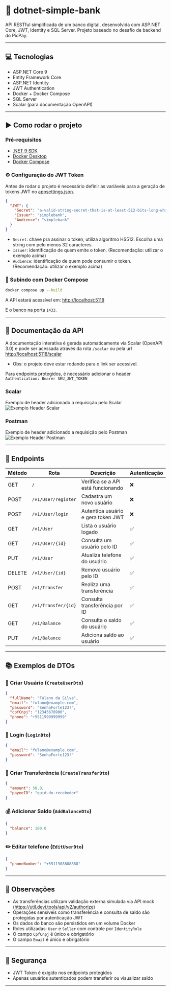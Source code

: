 # 🏦 dotnet-simple-bank

API RESTful simplificada de um banco digital, desenvolvida com ASP.NET Core, JWT, Identity e SQL Server.
Projeto baseado no desafio de backend do PicPay.

---

## 💻 Tecnologias

- ASP.NET Core 9
- Entity Framework Core
- ASP.NET Identity
- JWT Authentication
- Docker + Docker Compose
- SQL Server
- Scalar (para documentação OpenAPI)

---

## ▶️ Como rodar o projeto

### Pré-requisitos

- [.NET 9 SDK](https://dotnet.microsoft.com/en-us/download)
- [Docker Desktop](https://www.docker.com/products/docker-desktop)
- [Docker Compose](https://docs.docker.com/compose/)

### ⚙️ Configuração do JWT Token

Antes de rodar o projeto é necessário definir as variáveis para a geração de tokens JWT no [appsettings.json](./appsettings.json).

```json
{
  "JWT": {
    "Secret": "a-valid-string-secret-that-is-at-least-512-bits-long-which-is-very-long",
    "Issuer": "simplebank",
    "Audience": "simplebank"
  }
}
```

- `Secret`: chave pra assinar o token, utiliza algoritmo HS512. Escolha uma string com pelo menos 32 caracteres.
- `Issuer`: identificação de quem emite o token. (Recomendação: utilizar o exemplo acima)
- `Audience`: identificação de quem pode consumir o token. (Recomendação: utilizar o exemplo acima)

### 🐋 Subindo com Docker Compose

```bash
docker compose up --build
```

A API estará acessível em:
[http://localhost:5118](http://localhost:5118)

E o banco na porta `1433`.

---

## 📖 Documentação da API

A documentação interativa é gerada automaticamente via Scalar (OpenAPI 3.0) e pode ser acessada através da rota `/scalar`
ou pela url [http://localhost:5118/scalar](http://localhost:5118/scalar)

- Obs: o projeto deve estar rodando para o link ser acessível.

Para endpoints protegidos, é necessário adicionar o header `Authentication: Bearer SEU_JWT_TOKEN`

### Scalar

Exemplo de header adicionado a requisição pelo Scalar
![Exemplo Header Scalar](https://i.imgur.com/icptbKP.png)

### Postman

Exemplo de header adicionado a requisição pelo Postman
![Exemplo Header Postman](https://imgur.com/Ef9egjI.png)

---

## 🔗 Endpoints

| Método | Rota                | Descrição                          | Autenticação |
| ------ | ------------------- | ---------------------------------- | ------------ |
| GET    | `/`                 | Verifica se a API está funcionando | ❌           |
| POST   | `/v1/User/register` | Cadastra um novo usuário           | ❌           |
| POST   | `/v1/User/login`    | Autentica usuário e gera token JWT | ❌           |
| GET    | `/v1/User`          | Lista o usuário logado             | ✅           |
| GET    | `/v1/User/{id}`     | Consulta um usuário pelo ID        | ✅           |
| PUT    | `/v1/User`          | Atualiza telefone do usuário       | ✅           |
| DELETE | `/v1/User/{id}`     | Remove usuário pelo ID             | ✅           |
| POST   | `/v1/Transfer`      | Realiza uma transferência          | ✅           |
| GET    | `/v1/Transfer/{id}` | Consulta transferência por ID      | ✅           |
| GET    | `/v1/Balance`       | Consulta o saldo do usuário        | ✅           |
| PUT    | `/v1/Balance`       | Adiciona saldo ao usuário          | ✅           |

---

## 📚 Exemplos de DTOs

### 👤 Criar Usuário (`CreateUserDto`)

```json
{
  "fullName": "Fulano da Silva",
  "email": "fulano@example.com",
  "password": "SenhaForte123!",
  "cpfCnpj": "12345678900",
  "phone": "+5511999999999"
}
```

### 🔑 Login (`LoginDto`)

```json
{
  "email": "fulano@example.com",
  "password": "SenhaForte123!"
}
```

### 💸 Criar Transferência (`CreateTransferDto`)

```json
{
  "amount": 50.0,
  "payeeID": "guid-do-recebedor"
}
```

### 💰 Adicionar Saldo (`AddBalanceDto`)

```json
{
  "balance": 100.0
}
```

### ✏️ Editar telefone (`EditUserDto`)

```json
{
  "phoneNumber": "+5511988888888"
}
```

---

## 📌 Observações

- As transferências utilizam validação externa simulada via API mock (https://util.devi.tools/api/v2/authorize)
- Operações sensíveis como transferência e consulta de saldo são protegidas por autenticação JWT
- Os dados do banco são persistidos em um volume Docker
- Roles utilizadas: `User` e `Seller` com controle por `IdentityRole`
- O campo `CpfCnpj` é único e obrigatório
- O campo `Email` é único e obrigatório

---

## 🔐 Segurança

- JWT Token é exigido nos endpoints protegidos
- Apenas usuários autenticados podem transferir ou visualizar saldo

---

